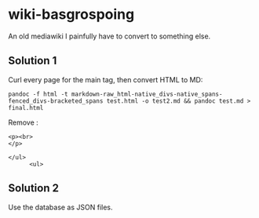 # wiki-basgrospoing
An old mediawiki I painfully have to convert to something else.

## Solution 1

Curl every page for the main tag, then convert HTML to MD:

`pandoc -f html -t markdown-raw_html-native_divs-native_spans-fenced_divs-bracketed_spans test.html -o test2.md && pandoc test.md > final.html`

Remove :
```
<p><br>
</p>

</ul>
      <ul>
```

## Solution 2

Use the database as JSON files.